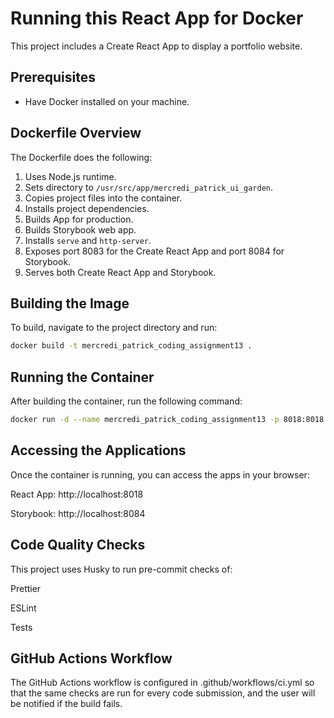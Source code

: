 # Running this React App for Docker

This project includes a Create React App to display a portfolio website.

## Prerequisites

- Have Docker installed on your machine.

## Dockerfile Overview

The Dockerfile does the following:

1. Uses Node.js runtime.
2. Sets directory to `/usr/src/app/mercredi_patrick_ui_garden`.
3. Copies project files into the container.
4. Installs project dependencies.
5. Builds App for production.
6. Builds Storybook web app.
7. Installs `serve` and `http-server`.
8. Exposes port 8083 for the Create React App and port 8084 for Storybook.
9. Serves both Create React App and Storybook.

## Building the Image

To build, navigate to the project directory and run:

```sh
docker build -t mercredi_patrick_coding_assignment13 .
```

## Running the Container

After building the container, run the following command:

```sh
docker run -d --name mercredi_patrick_coding_assignment13 -p 8018:8018 -p 8084:8084 mercredi_patrick_coding_assignment13
```

## Accessing the Applications

Once the container is running, you can access the apps in your browser:

React App: http://localhost:8018

Storybook: http://localhost:8084

## Code Quality Checks

This project uses Husky to run pre-commit checks of:

Prettier

ESLint

Tests

## GitHub Actions Workflow

The GitHub Actions workflow is configured in .github/workflows/ci.yml so
that the same checks are run for every code submission, and the user will
be notified if the build fails.
